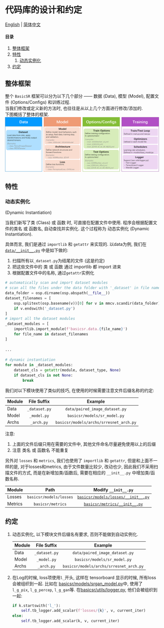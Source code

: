 # 代码库的设计和约定

[English](DesignConvention.md) | [简体中文](DesignConvention_CN.md)

#### 目录

1. [整体框架](#整体框架)
1. [特性](#特性)
    1. [动态实例化](#动态实例化)
1. [约定](#约定)

## 整体框架

整个 `BasicSR` 框架可以分为以下几个部分 —— 数据 (Data), 模型 (Model), 配置文件 (Options/Configs) 和训练过程.<br>
当我们修改或定义新的方法时, 也往往是从以上几个方面进行修改/添加的.<br>
下图概括了整体的框架.
![overall_structure](../assets/overall_structure.png)

## 特性

### 动态实例化

(Dynamic Instantiation)<br>

当我们新写了类 (Class) 或 函数 时, 可直接在配置文件中使用. 程序会根据配置文件的类名 或 函数名, 自动查找并实例化. 这个过程称为 动态实例化 (Dynamic Instantiation).

具体而言, 我们是通过 `importlib` 和 `getattr` 来实现的. 以data为例, 我们在[`data/__init__.py`](../basicsr/data/__init__.py) 中是如下做的:

1. 扫描所有以`_dataset.py`为结尾的文件 (这是约定)
1. 把这些文件中的 类 或 函数 通过 importlib 都 import 进来
1. 根据配置文件中的名称, 通过`getattr`实例化

```python
# automatically scan and import dataset modules
# scan all the files under the data folder with '_dataset' in file names
data_folder = osp.dirname(osp.abspath(__file__))
dataset_filenames = [
    osp.splitext(osp.basename(v))[0] for v in mmcv.scandir(data_folder)
    if v.endswith('_dataset.py')
]
# import all the dataset modules
_dataset_modules = [
    importlib.import_module(f'basicsr.data.{file_name}')
    for file_name in dataset_filenames
]

...

# dynamic instantiation
for module in _dataset_modules:
    dataset_cls = getattr(module, dataset_type, None)
    if dataset_cls is not None:
        break
```

我们对以下模块使用了类似的技巧, 在使用的时候需要注意文件后缀名称的约定:

| Module         | File Suffix     | Example        |
| :------------- | :----------:    | :----------:   |
| Data           | `_dataset.py`   | `data/paired_image_dataset.py` |
| Model          | `_model.py`     | `basicsr/models/sr_model.py` |
| Archs          | `_arch.py`      | `basicsr/models/archs/srresnet_arch.py`|

注意:

1. 上面的文件后缀只用在需要的文件中, 其他文件命名尽量避免使用以上的后缀
1. 注意 类名 或 函数名 不能重复

另外对 `losses` 和 `metrics`, 我们也使用了 `importlib` 和 `getattr`, 但是和上面不一样的是, 对于losses和metrics, 由于文件数量比较少, 改动也少, 因此我们不采用扫描文件的方式, 而是在新增加类/函数后, 需要在相应的 `__init__.py` 中增加类/函数名称.

| Module         | Path     | Modify `__init__.py`        |
| :------------- | :----------:    | :----------:   |
| Losses           | `basicsr/models/losses`   | [`basicsr/models/losses/__init__.py`](../basicsr/models/losses/__init__.py) |
| Metrics          | `basicsr/metrics`     | [`basicsr/metrics/__init__.py`](../basicsr/metrics/__init__.py)|

## 约定

1. 动态实例化, 以下模块文件后缀名有要求, 否则不能做到自动实例化.

    | Module         | File Suffix     | Example        |
    | :------------- | :----------:    | :----------:   |
    | Data           | `_dataset.py`   | `data/paired_image_dataset.py` |
    | Model          | `_model.py`     | `basicsr/models/sr_model.py` |
    | Archs          | `_arch.py`      | `basicsr/models/archs/srresnet_arch.py`|

1. 在Log的时候, loss项使用`l_`开头, 这样在 tensorboard 显示的时候, 所有loss会被组织到一起. 比如在 [basicsr/models/srgan_model.py](../basicsr/models/srgan_model.py)中, 使用了`l_g_pix`, `l_g_percep`, `l_g_gan`等. 在[basicsr/utils/logger.py](../basicsr/utils/logger.py), 他们会被组织到一起:

    ```python
    if k.startswith('l_'):
        self.tb_logger.add_scalar(f'losses/{k}', v, current_iter)
    else:
        self.tb_logger.add_scalar(k, v, current_iter)
    ```
